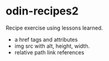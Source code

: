 # odin-recipes2

Recipe exercise using lessons learned.

- a href tags and attributes
- img src with alt, height, width.
- relative path link references
